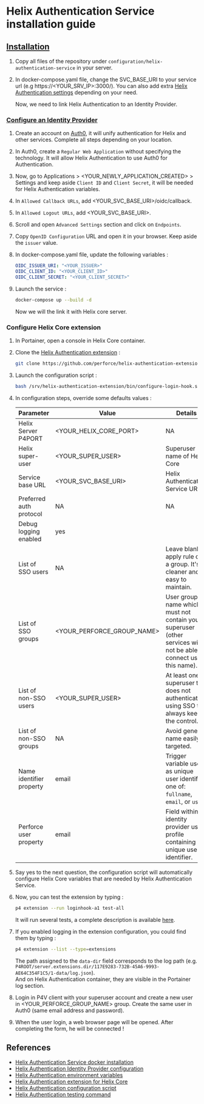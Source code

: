 # Helix Authentication Service installation guide

## [Installation](https://hub.docker.com/r/perforce/helix-auth-svc)

1. Copy all files of the repository under `configuration/helix-authentication-service` in your server.

2. In docker-compose.yaml file, change the SVC_BASE_URI to your service url (e.g https://<YOUR_SRV_IP>:3000/).
   You can also add extra [Helix Authentication settings](https://www.perforce.com/manuals/helix-auth-svc/Content/HAS/configuring-has.html#Configuring_Helix_Authentication_Service) depending on your need.  

   Now, we need to link Helix Authentication to an Identity Provider.

### [Configure an Identity Provider](https://www.perforce.com/manuals/helix-auth-svc/Content/HAS/example-configs.html#Example_Identity_Provider_configurations)

1. Create an account on [Auth0](https://auth0.com/signup?signUpData=%7B%22category%22%3A%22button%22%7D), it will unify authentication for Helix and other services. Complete all steps depending on your location.

2. In Auth0, create a `Regular Web Application` without specifying the technology. It will allow Helix Authentication to use Auth0 for Authentication.

3. Now, go to Applications > <YOUR_NEWLY_APPLICATION_CREATED> > Settings and keep aside `Client ID` and `Client Secret`, it will be needed for Helix Authentication variables.

4. In `Allowed Callback URLs`, add <YOUR_SVC_BASE_URI>/oidc/callback.

5. In `Allowed Logout URLs`, add <YOUR_SVC_BASE_URI>.

6. Scroll and open `Advanced Settings` section and click on `Endpoints`.

7. Copy `OpenID Configuration` URL and open it in your browser. Keep aside the `issuer` value.

8. In docker-compose.yaml file, update the following variables :

   ```yml
   OIDC_ISSUER_URI: "<YOUR_ISSUER>"
   OIDC_CLIENT_ID: "<YOUR_CLIENT_ID>"
   OIDC_CLIENT_SECRET: "<YOUR_CLIENT_SECRET>"
   ```

9. Launch the service :

   ```bash
   docker-compose up --build -d
   ```

   Now we will the link it with Helix core server.

### Configure Helix Core extension

1. In Portainer, open a console in Helix Core container.

2. Clone the [Helix Authentication extension](https://github.com/perforce/helix-authentication-extension/tree/main) :

   ```bash
   git clone https://github.com/perforce/helix-authentication-extension.git /srv/helix-authentication-extension
   ```

3. Launch the configuration script :

   ```bash
   bash /srv/helix-authentication-extension/bin/configure-login-hook.sh
   ```

4. In configuration steps, override some defaults values :

   | Parameter                | Value                      | Details                                                                                                             |
   | ------------------------ | -------------------------- | ------------------------------------------------------------------------------------------------------------------- |
   | Helix Server P4PORT      | <YOUR_HELIX_CORE_PORT>     | NA                                                                                                                  |
   | Helix super-user         | <YOUR_SUPER_USER>          | Superuser name of Helix Core                                                                                        |
   | Service base URL         | <YOUR_SVC_BASE_URI>        | Helix Authentication Service URL                                                                                    |
   | Preferred auth protocol  | NA                         | NA                                                                                                                  |
   | Debug logging enabled    | yes                        |                                                                                                                     |
   | List of SSO users        | NA                         | Leave blank to apply rule on a group. It's cleaner and easy to maintain.                                            |
   | List of SSO groups       | <YOUR_PERFORCE_GROUP_NAME> | User group name which must not contain your superuser (other services will not be able to connect using this name). |
   | List of non-SSO users    | <YOUR_SUPER_USER>          | At least one superuser that does not authenticate using SSO to always keep the control.                             |
   | List of non-SSO groups   | NA                         | Avoid generic name easily targeted.                                                                                 |
   | Name identifier property | email                      | Trigger variable used as unique user identifier, one of: `fullname`, `email`, or `user`.                            |
   | Perforce user property   | email                      | Field within identity provider user profile containing unique user identifier.                                      |

5. Say yes to the next question, the configuration script will automatically configure Helix Core variables that are needed by Helix Authentication Service.

6. Now, you can test the extension by typing :

   ```bash
   p4 extension --run loginhook-a1 test-all
   ```

   It will run several tests, a complete description is available [here](https://github.com/perforce/helix-authentication-extension/blob/main/docs/Administrator-Guide.md#testing).

7. If you enabled logging in the extension configuration, you could find them by typing :

   ```bash
   p4 extension --list --type=extensions
   ```

   The path assigned to the `data-dir` field corresponds to the log path (e.g. `P4ROOT/server.extensions.dir/117E9283-732B-45A6-9993-AE64C354F1C5/1-data/log.json`).  
   And on Helix Authentication container, they are visible in the Portainer log section.

8. Login in P4V client with your superuser account and create a new user in <YOUR_PERFORCE_GROUP_NAME> group. Create the same user in Auth0 (same email address and password).

9. When the user login, a web browser page will be opened. After completing the form, he will be connected !

## References

- [Helix Authentication Service docker installation](https://hub.docker.com/r/perforce/helix-auth-svc)
- [Helix Authentication Identity Provider configuration](https://www.perforce.com/manuals/helix-auth-svc/Content/HAS/example-configs.html#Example_Identity_Provider_configurations)
- [Helix Authentication environment variables](https://www.perforce.com/manuals/helix-auth-svc/Content/HAS/configuring-has.html#Configuring_Helix_Authentication_Service)
- [Helix Authentication extension for Helix Core](https://github.com/perforce/helix-authentication-extension/tree/main)
- [Helix Authentication configuration script](https://github.com/perforce/helix-authentication-extension/blob/main/docs/Administrator-Guide.md#configuration-script)
- [Helix Authentication testing command](https://github.com/perforce/helix-authentication-extension/blob/main/docs/Administrator-Guide.md#testing)
